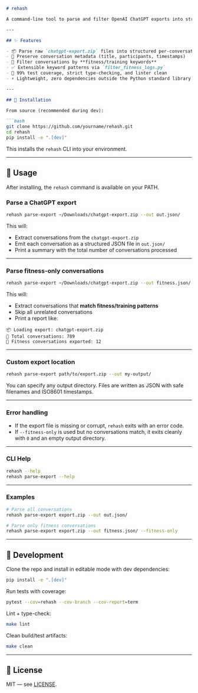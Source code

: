 ```markdown
# rehash

A command-line tool to parse and filter OpenAI ChatGPT exports into structured JSON.

---

## ✨ Features

- 📦 Parse raw `chatgpt-export.zip` files into structured per-conversation JSON
- 🧠 Preserve conversation metadata (title, participants, timestamps)
- 💪 Filter conversations by **fitness/training keywords**
- ✅ Extensible keyword patterns via `filter_fitness_logs.py`
- 🧪 99% test coverage, strict type-checking, and linter clean
- ⚡ Lightweight, zero dependencies outside the Python standard library + small helpers (`rich`, `pyyaml`, `jmespath`)

---

## 🚀 Installation

From source (recommended during dev):

```bash
git clone https://github.com/yourname/rehash.git
cd rehash
pip install -e ".[dev]"
```

This installs the `rehash` CLI into your environment.

---

## 🚀 Usage

After installing, the `rehash` command is available on your PATH.

### Parse a ChatGPT export

```bash
rehash parse-export ~/Downloads/chatgpt-export.zip --out out.json/
```

This will:
- Extract conversations from the `chatgpt-export.zip`
- Emit each conversation as a structured JSON file in `out.json/`
- Print a summary with the total number of conversations processed

---

### Parse **fitness-only** conversations

```bash
rehash parse-export ~/Downloads/chatgpt-export.zip --out fitness.json/ --fitness-only
```

This will:
- Extract conversations that **match fitness/training patterns**
- Skip all unrelated conversations
- Print a report like:

```
📦 Loading export: chatgpt-export.zip
🧠 Total conversations: 789
💪 Fitness conversations exported: 12
```

---

### Custom export location

```bash
rehash parse-export path/to/export.zip --out my-output/
```

You can specify any output directory. Files are written as JSON with safe filenames and ISO8601 timestamps.

---

### Error handling

- If the export file is missing or corrupt, `rehash` exits with an error code.
- If `--fitness-only` is used but no conversations match, it exits cleanly with `0` and an empty output directory.

---

### CLI Help

```bash
rehash --help
rehash parse-export --help
```

---

### Examples

```bash
# Parse all conversations
rehash parse-export export.zip --out out.json/

# Parse only fitness conversations
rehash parse-export export.zip --out fitness.json/ --fitness-only
```

---

## 🧪 Development

Clone the repo and install in editable mode with dev dependencies:

```bash
pip install -e ".[dev]"
```

Run tests with coverage:

```bash
pytest --cov=rehash --cov-branch --cov-report=term
```

Lint + type-check:

```bash
make lint
```

Clean build/test artifacts:

```bash
make clean
```

---

## 📄 License

MIT — see [LICENSE](LICENSE).
```
